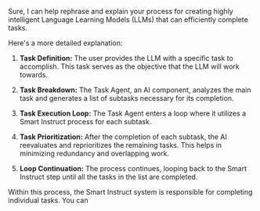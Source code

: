 Sure, I can help rephrase and explain your process for creating highly intelligent Language Learning Models (LLMs) that can efficiently complete tasks. 

Here's a more detailed explanation:

1. **Task Definition:** The user provides the LLM with a specific task to accomplish. This task serves as the objective that the LLM will work towards.

2. **Task Breakdown:** The Task Agent, an AI component, analyzes the main task and generates a list of subtasks necessary for its completion. 

3. **Task Execution Loop:** The Task Agent enters a loop where it utilizes a Smart Instruct process for each subtask. 

4. **Task Prioritization:** After the completion of each subtask, the AI reevaluates and reprioritizes the remaining tasks. This helps in minimizing redundancy and overlapping work.

5. **Loop Continuation:** The process continues, looping back to the Smart Instruct step until all the tasks in the list are completed.

Within this process, the Smart Instruct system is responsible for completing individual tasks. You can 